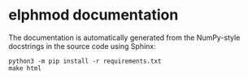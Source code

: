 # elphmod documentation

The documentation is automatically generated from the NumPy-style docstrings in
the source code using Sphinx:

    python3 -m pip install -r requirements.txt
    make html
